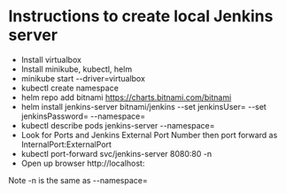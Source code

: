# Instructions to create local Jenkins server
* Install virtualbox
* Install minikube, kubectl, helm
* minikube start --driver=virtualbox
* kubectl create namespace <name>
* helm repo add bitnami https://charts.bitnami.com/bitnami
* helm install jenkins-server bitnami/jenkins --set jenkinsUser=<username> --set jenkinsPassword=<password> --namespace=<namespace>
* kubectl describe pods jenkins-server --namespace=<namespace>
* Look for Ports and Jenkins External Port Number then port forward as InternalPort:ExternalPort
* kubectl port-forward svc/jenkins-server 8080:80 -n <namespace>
* Open up browser http://localhost:<InternalPort>

Note -n <namspace> is the same as --namespace=<namespace>